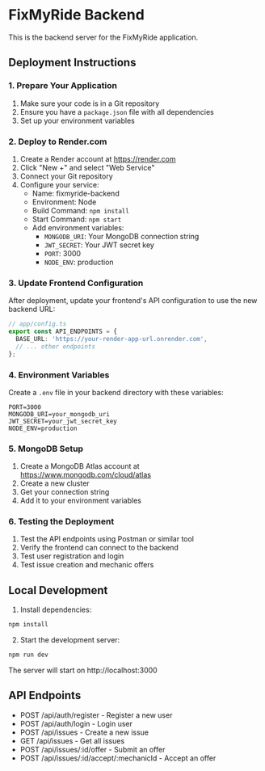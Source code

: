 # FixMyRide Backend

This is the backend server for the FixMyRide application.

## Deployment Instructions

### 1. Prepare Your Application

1. Make sure your code is in a Git repository
2. Ensure you have a `package.json` file with all dependencies
3. Set up your environment variables

### 2. Deploy to Render.com

1. Create a Render account at https://render.com
2. Click "New +" and select "Web Service"
3. Connect your Git repository
4. Configure your service:
   - Name: fixmyride-backend
   - Environment: Node
   - Build Command: `npm install`
   - Start Command: `npm start`
   - Add environment variables:
     - `MONGODB_URI`: Your MongoDB connection string
     - `JWT_SECRET`: Your JWT secret key
     - `PORT`: 3000
     - `NODE_ENV`: production

### 3. Update Frontend Configuration

After deployment, update your frontend's API configuration to use the new backend URL:

```typescript
// app/config.ts
export const API_ENDPOINTS = {
  BASE_URL: 'https://your-render-app-url.onrender.com',
  // ... other endpoints
};
```

### 4. Environment Variables

Create a `.env` file in your backend directory with these variables:

```env
PORT=3000
MONGODB_URI=your_mongodb_uri
JWT_SECRET=your_jwt_secret_key
NODE_ENV=production
```

### 5. MongoDB Setup

1. Create a MongoDB Atlas account at https://www.mongodb.com/cloud/atlas
2. Create a new cluster
3. Get your connection string
4. Add it to your environment variables

### 6. Testing the Deployment

1. Test the API endpoints using Postman or similar tool
2. Verify the frontend can connect to the backend
3. Test user registration and login
4. Test issue creation and mechanic offers

## Local Development

1. Install dependencies:
```bash
npm install
```

2. Start the development server:
```bash
npm run dev
```

The server will start on http://localhost:3000

## API Endpoints

- POST /api/auth/register - Register a new user
- POST /api/auth/login - Login user
- POST /api/issues - Create a new issue
- GET /api/issues - Get all issues
- POST /api/issues/:id/offer - Submit an offer
- POST /api/issues/:id/accept/:mechanicId - Accept an offer 